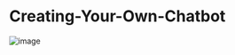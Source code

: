 # Creating-Your-Own-Chatbot

![image](https://github.com/Zergoug-Nabila/Creating-Your-Own-Chatbot/assets/170044029/66e5ee6e-6b47-4517-8337-c4c9f26ad5b0)
